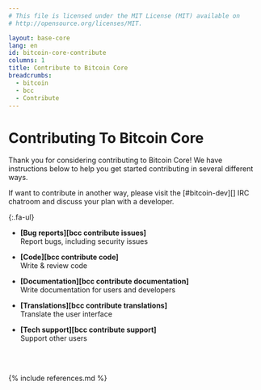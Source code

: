 ```yaml
---
# This file is licensed under the MIT License (MIT) available on
# http://opensource.org/licenses/MIT.

layout: base-core
lang: en
id: bitcoin-core-contribute
columns: 1
title: Contribute to Bitcoin Core
breadcrumbs:
  - bitcoin
  - bcc
  - Contribute
---
```


<div class="hero">
<div class="container" markdown="block">

# Contributing To Bitcoin Core

</div>
</div>

<div class="bitcore-content">
<div class="container" markdown="block">

Thank you for considering contributing to Bitcoin Core!  We have
instructions below to help you get started contributing in several different
ways.

If want to contribute in another way, please visit the [#bitcoin-dev][]
IRC chatroom and discuss your plan with a developer.

<div markdown="block" class="two-column-list">

{:.fa-ul}
- <span class="fa fa-li fa-bug fa-2x"></span> **[Bug reports][bcc contribute issues]**<br>Report bugs, including security issues

- <span class="fa fa-li fa-code fa-2x"></span> **[Code][bcc contribute code]**<br>Write & review code

- <span class="fa fa-li fa-book fa-2x"></span> **[Documentation][bcc contribute documentation]**<br>Write documentation for users and developers

- <span class="fa fa-li fa-language fa-2x"></span> **[Translations][bcc contribute translations]**<br>Translate the user interface

- <span class="fa fa-li fa-question fa-2x"></span> **[Tech support][bcc contribute support]**<br>Support other users

</div>
<br class="clear"><br class="big">

{% include references.md %}

</div>
</div>